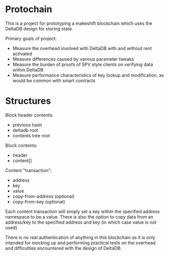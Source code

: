 # Protochain

This is a project for prototyping a makeshift blockchain which uses the DeltaDB design for storing state.

Primary goals of project:

* Measure the overhead involved with DeltaDB with and without rent activated
* Measure differences caused by various parameter tweaks
* Measure the burden of proofs of SPV style clients on verifying data within DeltaDB
* Measure performance characteristics of key lookup and modification, as would be common with smart contracts


# Structures

Block header contents:

* previous hash
* deltadb root
* contents tree root


Block contents:

* header
* content[]

Content "transaction":

* address
* key
* value
* copy-from-address (optional)
* copy-from-key (optional)


Each content transaction will simply set a key within the specified address namespace to be a value. There is also the option to copy data from an address/key to the specified address and key (in which case value is not used)

There is no real authentication of anything in this blockchain as it is only intended for mocking up and performing practical tests on the overhead and difficulties encountered with the design of DeltaDB. 







